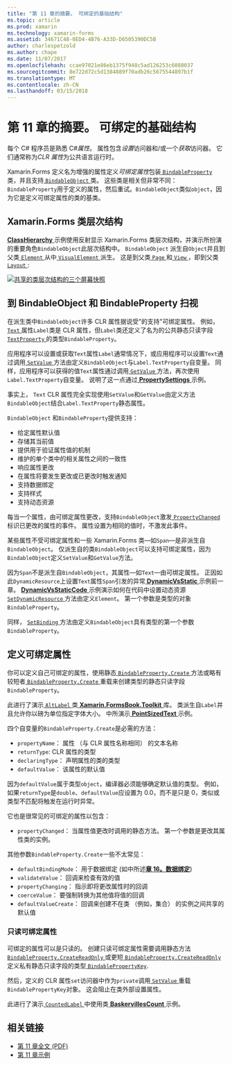 ```yaml
---
title: "第 11 章的摘要。 可绑定的基础结构"
ms.topic: article
ms.prod: xamarin
ms.technology: xamarin-forms
ms.assetid: 34671C48-0ED4-4B76-A33D-D6505390DC5B
author: charlespetzold
ms.author: chape
ms.date: 11/07/2017
ms.openlocfilehash: ccae97021e86eb1375f948c5ad126253c6088037
ms.sourcegitcommit: 8e722d72c5d1384889f70adb26c5675544897b1f
ms.translationtype: MT
ms.contentlocale: zh-CN
ms.lasthandoff: 03/15/2018
---
```

# <a name="summary-of-chapter-11-the-bindable-infrastructure"></a>第 11 章的摘要。 可绑定的基础结构

每个 C# 程序员是熟悉 C#*属性*。 属性包含*设置*访问器和/或一个*获取*访问器。 它们通常称为*CLR 属性*为公共语言运行时。

Xamarin.Forms 定义名为增强的属性定义*可绑定属性*包装[ `BindableProperty` ](https://developer.xamarin.com/api/type/Xamarin.Forms.BindableProperty/)类，并且支持[ `BindableObject` ](https://developer.xamarin.com/api/type/Xamarin.Forms.BindableObject/)类。 这些类是相关但非常不同：`BindableProperty`用于定义的属性，然后重试。`BindableObject`类似`object`，因为它是定义可绑定属性的类的基类。

## <a name="the-xamarinforms-class-hierarchy"></a>Xamarin.Forms 类层次结构

[ **ClassHierarchy** ](https://github.com/xamarin/xamarin-forms-book-samples/tree/master/Chapter11/ClassHierarchy)示例使用反射显示 Xamarin.Forms 类层次结构，并演示所扮演的重要角色`BindableObject`此层次结构中。 `BindableObject` 派生自`Object`并且到父类[ `Element` ](https://developer.xamarin.com/api/type/Xamarin.Forms.Element/)从中[ `VisualElement` ](https://developer.xamarin.com/api/type/Xamarin.Forms.VisualElement/)派生。 这是到父类[ `Page` ](https://developer.xamarin.com/api/type/Xamarin.Forms.Page/)和[ `View` ](https://developer.xamarin.com/api/type/Xamarin.Forms.View/)，即到父类[ `Layout` ](https://developer.xamarin.com/api/type/Xamarin.Forms.Layout/):

[![共享的类层次结构的三个屏幕快照](images/ch11fg01-small.png "类层次结构共享")](images/ch11fg01-large.png#lightbox "类层次结构共享")

## <a name="a-peek-into-bindableobject-and-bindableproperty"></a>到 BindableObject 和 BindableProperty 扫视

在派生类中`BindableObject`许多 CLR 属性据说受"的支持"可绑定属性。 例如， [ `Text` ](https://developer.xamarin.com/api/property/Xamarin.Forms.Label.Text/)属性`Label`类是 CLR 属性，但`Label`类还定义了名为的公共静态只读字段[ `TextProperty` ](https://developer.xamarin.com/api/property/Xamarin.Forms.Label.TextProperty/)的类型`BindableProperty`。

应用程序可以设置或获取`Text`属性`Label`通常情况下，或应用程序可以设置`Text`通过调用[ `SetValue` ](https://developer.xamarin.com/api/member/Xamarin.Forms.BindableObject.SetValue/p/Xamarin.Forms.BindableProperty/System.Object/)方法由定义`BindableObject`与`Label.TextProperty`自变量。 同样，应用程序可以获得的值`Text`属性通过调用[ `GetValue` ](https://developer.xamarin.com/api/member/Xamarin.Forms.BindableObject.GetValue/p/Xamarin.Forms.BindableProperty/)方法，再次使用`Label.TextProperty`自变量。 说明了这一点通过[ **PropertySettings** ](https://github.com/xamarin/xamarin-forms-book-samples/tree/master/Chapter11/PropertySettings)示例。

事实上， `Text` CLR 属性完全实现使用`SetValue`和`GetValue`由定义方法`BindableObject`结合`Label.TextProperty`静态属性。

`BindableObject` 和`BindableProperty`提供支持：

- 给定属性默认值
- 存储其当前值
- 提供用于验证属性值的机制
- 维护的单个类中的相关属性之间的一致性
- 响应属性更改
- 在属性将要发生更改或已更改时触发通知
- 支持数据绑定
- 支持样式
- 支持动态资源

每当一个属性，由可绑定属性更改，支持`BindableObject`激发[ `PropertyChanged` ](https://developer.xamarin.com/api/event/Xamarin.Forms.BindableObject.PropertyChanged/)标识已更改的属性的事件。 属性设置为相同的值时，不激发此事件。

某些属性不受可绑定属性和一些 Xamarin.Forms 类&mdash;如`Span`&mdash;是非派生自`BindableObject`。 仅派生自的类`BindableObject`可以支持可绑定属性，因为`BindableObject`定义`SetValue`和`GetValue`方法。

因为`Span`不是派生自`BindableObject`，其属性&mdash;如`Text`&mdash;由可绑定属性。 正因如此`DynamicResource`上设置`Text`属性`Span`引发的异常[ **DynamicVsStatic** ](https://github.com/xamarin/xamarin-forms-book-samples/tree/master/Chapter10/DynamicVsStatic)示例前一章。 [ **DynamicVsStaticCode** ](https://github.com/xamarin/xamarin-forms-book-samples/tree/master/Chapter11/DynamicVsStaticCode)示例演示如何在代码中设置动态资源[ `SetDynamicResource` ](https://developer.xamarin.com/api/member/Xamarin.Forms.Element.SetDynamicResource/p/Xamarin.Forms.BindableProperty/System.String/)方法由定义`Element`。 第一个参数是类型的对象`BindableProperty`。

同样， [ `SetBinding` ](https://developer.xamarin.com/api/member/Xamarin.Forms.BindableObject.SetBinding/p/Xamarin.Forms.BindableProperty/Xamarin.Forms.BindingBase/)方法由定义`BindableObject`具有类型的第一个参数`BindableProperty`。

## <a name="defining-bindable-properties"></a>定义可绑定属性

你可以定义自己可绑定的属性，使用静态[ `BindableProperty.Create` ](https://developer.xamarin.com/api/member/Xamarin.Forms.BindableProperty.Create/p/System.String/System.Type/System.Type/System.Object/Xamarin.Forms.BindingMode/Xamarin.Forms.BindableProperty+ValidateValueDelegate/Xamarin.Forms.BindableProperty+BindingPropertyChangedDelegate/Xamarin.Forms.BindableProperty+BindingPropertyChangingDelegate/Xamarin.Forms.BindableProperty+CoerceValueDelegate/Xamarin.Forms.BindableProperty+CreateDefaultValueDelegate/)方法或略有较短者[ `BindableProperty.Create` ](https://developer.xamarin.com/api/member/Xamarin.Forms.BindableProperty.Create/p/System.String/System.Type/System.Type/System.Object/Xamarin.Forms.BindingMode/Xamarin.Forms.BindableProperty+ValidateValueDelegate/Xamarin.Forms.BindableProperty+BindingPropertyChangedDelegate/Xamarin.Forms.BindableProperty+BindingPropertyChangingDelegate/Xamarin.Forms.BindableProperty+CoerceValueDelegate/)重载来创建类型的静态只读字段`BindableProperty`。

此进行了演示[ `AltLabel` ](https://github.com/xamarin/xamarin-forms-book-samples/blob/master/Libraries/Xamarin.FormsBook.Toolkit/Xamarin.FormsBook.Toolkit/AltLabel.cs)类[ **Xamarin.FormsBook.Toolkit** ](https://github.com/xamarin/xamarin-forms-book-samples/tree/master/Libraries/Xamarin.FormsBook.Toolkit)库。 类派生自`Label`并且允许你以磅为单位指定字体大小。 中所演示[ **PointSizedText** ](https://github.com/xamarin/xamarin-forms-book-samples/tree/master/Chapter11/PointSizedText)示例。

四个自变量的`BindableProperty.Create`是必需的方法：

- `propertyName`： 属性 （与 CLR 属性名称相同） 的文本名称
- `returnType`: CLR 属性的类型
- `declaringType`： 声明属性的类的类型
- `defaultValue`： 该属性的默认值

因为`defaultValue`属于类型`object`，编译器必须能够确定默认值的类型。 例如，如果`returnType`是`double`、`defaultValue`应设置为 0.0，而不是只是 0，类似或类型不匹配将触发在运行时异常。

它也是很常见的可绑定的属性以包含：

- `propertyChanged`： 当属性值更改时调用的静态方法。 第一个参数是更改其属性类的实例。

其他参数`BindableProperty.Create`一些不太常见：

- `defaultBindingMode`： 用于数据绑定 (如中所述[**章 16。数据绑定**](chapter16.md))
- `validateValue`： 回调来检查有效的值
- `propertyChanging`： 指示即将更改属性时的回调
- `coerceValue`： 要强制转换为其他值将值的回调
- `defaultValueCreate`： 回调来创建不在类 （例如，集合） 的实例之间共享的默认值

### <a name="the-read-only-bindable-property"></a>只读可绑定属性

可绑定的属性可以是只读的。 创建只读可绑定属性需要调用静态方法[ `BindableProperty.CreateReadOnly` ](https://developer.xamarin.com/api/member/Xamarin.Forms.BindableProperty.CreateReadOnly/p/System.String/System.Type/System.Type/System.Object/Xamarin.Forms.BindingMode/Xamarin.Forms.BindableProperty+ValidateValueDelegate/Xamarin.Forms.BindableProperty+BindingPropertyChangedDelegate/Xamarin.Forms.BindableProperty+BindingPropertyChangingDelegate/Xamarin.Forms.BindableProperty+CoerceValueDelegate/Xamarin.Forms.BindableProperty+CreateDefaultValueDelegate/)或更短[ `BindableProperty.CreateReadOnly` ](https://developer.xamarin.com/api/member/Xamarin.Forms.BindableProperty.CreateReadOnly/p/System.String/System.Type/System.Type/System.Object/Xamarin.Forms.BindingMode/Xamarin.Forms.BindableProperty+ValidateValueDelegate/Xamarin.Forms.BindableProperty+BindingPropertyChangedDelegate/Xamarin.Forms.BindableProperty+BindingPropertyChangingDelegate/Xamarin.Forms.BindableProperty+CoerceValueDelegate/)定义私有静态只读字段的类型[ `BindablePropertyKey`](https://developer.xamarin.com/api/type/Xamarin.Forms.BindablePropertyKey/).

然后，定义的 CLR 属性`set`访问器中作为`private`调用[ `SetValue` ](https://developer.xamarin.com/api/member/Xamarin.Forms.BindableObject.SetValue/p/Xamarin.Forms.BindablePropertyKey/System.Object/)重载`BindablePropertyKey`对象。 这会阻止在类外部设置属性。

此进行了演示[ `CountedLabel` ](https://github.com/xamarin/xamarin-forms-book-samples/blob/master/Libraries/Xamarin.FormsBook.Toolkit/Xamarin.FormsBook.Toolkit/CountedLabel.cs)中使用类[ **BaskervillesCount** ](https://github.com/xamarin/xamarin-forms-book-samples/tree/master/Chapter11/BaskervillesCount)示例。



## <a name="related-links"></a>相关链接

- [第 11 章全文 (PDF)](https://download.xamarin.com/developer/xamarin-forms-book/XamarinFormsBook-Ch11-Apr2016.pdf)
- [第 11 章示例](https://github.com/xamarin/xamarin-forms-book-samples/tree/master/Chapter11)
